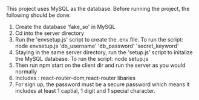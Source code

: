 This project uses MySQL as the database. Before running the project, the following should be done:

1. Create the database 'fake_so' in MySQL
2. Cd into the server directory
3. Run the 'envsetup.js' script to create the .env file. To run the script: node envsetup.js 'db_username' 'db_password' 'secret_keyword'
4. Staying in the same server directory, run the 'setup.js' script to initalize the MySQL database. To run the script: node setup.js
5. Then run npm start on the client dir and run the server as you would normally
6. Includes : react-router-dom,react-router libaries
7. For sign up, the password must be a secure password which means it includes at least 1 captial, 1 digit and 1 special character.
